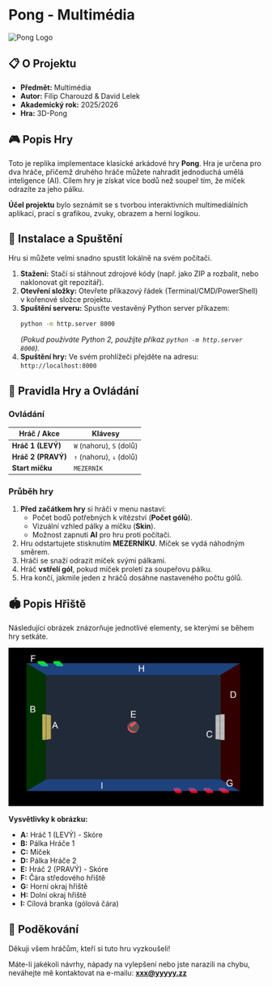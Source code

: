# Pong - Multimédia

![Pong Logo](.sem/media/img/logo.png)

## 📋 O Projektu

*   **Předmět:** Multimédia
*   **Autor:** Filip Charouzd & David Lelek
*   **Akademický rok:** 2025/2026
*   **Hra:** 3D-Pong

## 🎮 Popis Hry

Toto je replika implementace klasické arkádové hry **Pong**. Hra je určena pro dva hráče, přičemž druhého hráče můžete nahradit jednoduchá umělá inteligence (AI). Cílem hry je získat více bodů než soupeř tím, že míček odrazíte za jeho pálku.

**Účel projektu** bylo seznámit se s tvorbou interaktivních multimediálních aplikací, prací s grafikou, zvuky, obrazem a herní logikou.

## 🚀 Instalace a Spuštění

Hru si můžete velmi snadno spustit lokálně na svém počítači.

1.  **Stažení:** Stačí si stáhnout zdrojové kódy (např. jako ZIP a rozbalit, nebo naklonovat git repozitář).
2.  **Otevření složky:** Otevřete příkazový řádek (Terminal/CMD/PowerShell) v kořenové složce projektu.
3.  **Spuštění serveru:** Spusťte vestavěný Python server příkazem:
    ```bash
    python -m http.server 8000
    ```
    *(Pokud používáte Python 2, použijte příkaz `python -m http.server 8000`).*
4.  **Spuštění hry:** Ve svém prohlížeči přejděte na adresu:
    `http://localhost:8000`

## 📖 Pravidla Hry a Ovládání

### Ovládání

| Hráč / Akce      | Klávesy                 |
| ---------------- | ----------------------- |
| **Hráč 1 (LEVÝ)** | `W` (nahoru), `S` (dolů) |
| **Hráč 2 (PRAVÝ)** | `↑` (nahoru), `↓` (dolů) |
| **Start míčku**  | `MEZERNÍK`              |

### Průběh hry

1.  **Před začátkem hry** si hráči v menu nastaví:
    *   Počet bodů potřebných k vítězství (**Počet gólů**).
    *   Vizuální vzhled pálky a míčku (**Skin**).
    *   Možnost zapnutí **AI** pro hru proti počítači.
2.  Hru odstartujete stisknutím **MEZERNÍKU**. Míček se vydá náhodným směrem.
3.  Hráči se snaží odrazit míček svými pálkami.
4.  Hráč **vstřelí gól**, pokud míček proletí za soupeřovu pálku.
5.  Hra končí, jakmile jeden z hráčů dosáhne nastaveného počtu gólů.

## 🏟️ Popis Hřiště

Následující obrázek znázorňuje jednotlivé elementy, se kterými se během hry setkáte.

![Popis Hřiště Pong](sem/media/img/map.png)

**Vysvětlivky k obrázku:**
*   **A:** Hráč 1 (LEVÝ) - Skóre
*   **B:** Pálka Hráče 1
*   **C:** Míček
*   **D:** Pálka Hráče 2
*   **E:** Hráč 2 (PRAVÝ) - Skóre
*   **F:** Čára středového hřiště
*   **G:** Horní okraj hřiště
*   **H:** Dolní okraj hřiště
*   **I:** Cílová branka (gólová čára)

## 🙏 Poděkování

Děkuji všem hráčům, kteří si tuto hru vyzkoušeli!

Máte-li jakékoli návrhy, nápady na vylepšení nebo jste narazili na chybu, neváhejte mě kontaktovat na e-mailu: **xxx@yyyyy.zz**
